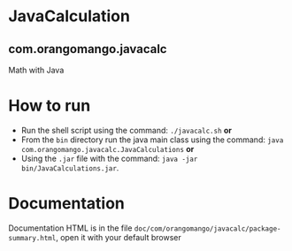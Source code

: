 # JavaCalculation
## com.orangomango.javacalc
Math with Java

# How to run
* Run the shell script using the command: ```./javacalc.sh``` **or** 
* From the ```bin``` directory run the java main class using the command: ```java com.orangomango.javacalc.JavaCalculations``` **or** 
* Using the ```.jar``` file with the command: ```java -jar bin/JavaCalculations.jar```.

# Documentation
Documentation HTML is in the file ```doc/com/orangomango/javacalc/package-summary.html```, open it with your default browser
